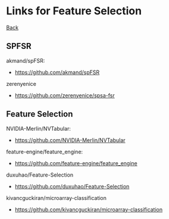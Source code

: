 # Links for Feature Selection
[Back](/docs/)

## SPFSR 
akmand/spFSR:
- https://github.com/akmand/spFSR

zerenyenice
- https://github.com/zerenyenice/spsa-fsr

## Feature Selection
NVIDIA-Merlin/NVTabular:
- https://github.com/NVIDIA-Merlin/NVTabular

feature-engine/feature_engine:
- https://github.com/feature-engine/feature_engine

duxuhao/Feature-Selection
- https://github.com/duxuhao/Feature-Selection

kivancguckiran/microarray-classification
- https://github.com/kivancguckiran/microarray-classification